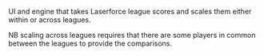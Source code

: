 UI and engine that takes Laserforce league scores and scales them either within or across leagues.

NB scaling across leagues requires that there are some players in common between the leagues to provide the comparisons.